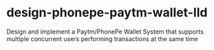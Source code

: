 # design-phonepe-paytm-wallet-lld
Design and implement a Paytm/PhonePe Wallet System that supports multiple concurrent users performing transactions at the same time
